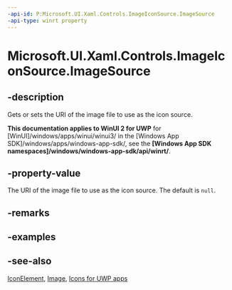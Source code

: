 ```yaml
---
-api-id: P:Microsoft.UI.Xaml.Controls.ImageIconSource.ImageSource
-api-type: winrt property
---
```


# Microsoft.UI.Xaml.Controls.ImageIconSource.ImageSource

<!--
public Windows.UI.Xaml.Media.ImageSource ImageSource { get; set; }
-->

## -description

Gets or sets the URI of the image file to use as the icon source.

**This documentation applies to WinUI 2 for UWP** for [WinUI]/windows/apps/winui/winui3/ in the [Windows App SDK]/windows/apps/windows-app-sdk/, see the **[Windows App SDK namespaces]/windows/windows-app-sdk/api/winrt/**.

## -property-value

The URI of the image file to use as the icon source. The default is `null`.

## -remarks

## -examples

## -see-also

[IconElement](iconelement.md), [Image](image.md), [Icons for UWP apps](/windows/uwp/style/icons)
